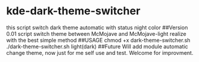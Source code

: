 # kde-dark-theme-switcher
this script switch dark theme automatic with status night color
##Version 0.01
script switch theme between McMojave and McMojave-light
realize with the best simple method
##USAGE
chmod +x dark-theme-switcher.sh
./dark-theme-switcher.sh light(dark)
##Future
Will add module automatic change theme, now just for me self use and test. Welcome for improvment.
